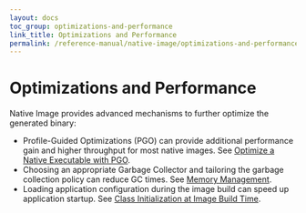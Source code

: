 ```yaml
---
layout: docs
toc_group: optimizations-and-performance
link_title: Optimizations and Performance
permalink: /reference-manual/native-image/optimizations-and-performance/
---
```


# Optimizations and Performance

Native Image provides advanced mechanisms to further optimize the generated binary:

 - Profile-Guided Optimizations (PGO) can provide additional performance gain and higher throughput for most native images. See [Optimize a Native Executable with PGO](guides/optimize-native-executable-with-pgo.md).
 - Choosing an appropriate Garbage Collector and tailoring the garbage collection policy can reduce GC times. See [Memory Management](MemoryManagement.md).
 - Loading application configuration during the image build can speed up application startup. See [Class Initialization at Image Build Time](ClassInitialization.md).

